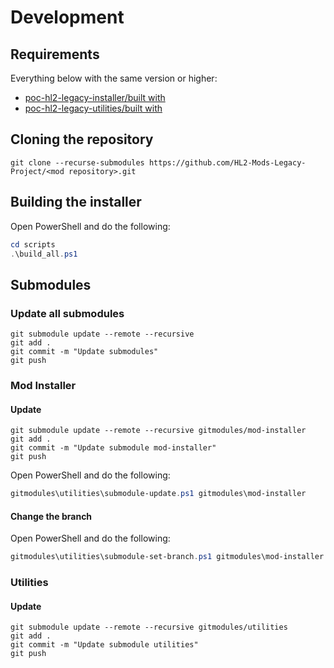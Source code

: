 # Development

## Requirements

Everything below with the same version or higher:

- [poc-hl2-legacy-installer/built with](https://github.com/HL2-Mods-Legacy-Project/poc-hl2-legacy-installer/blob/v1.x/README.md#built-with)
- [poc-hl2-legacy-utilities/built with](https://github.com/HL2-Mods-Legacy-Project/poc-hl2-legacy-utilities/blob/master/README.md#built-with)

## Cloning the repository

```text
git clone --recurse-submodules https://github.com/HL2-Mods-Legacy-Project/<mod repository>.git
```

## Building the installer

Open PowerShell and do the following:

```powershell
cd scripts
.\build_all.ps1
```

## Submodules

### Update all submodules

```text
git submodule update --remote --recursive
git add .
git commit -m "Update submodules"
git push
```

### Mod Installer

#### Update

```text
git submodule update --remote --recursive gitmodules/mod-installer
git add .
git commit -m "Update submodule mod-installer"
git push
```

Open PowerShell and do the following:

```powershell
gitmodules\utilities\submodule-update.ps1 gitmodules\mod-installer
```

#### Change the branch

Open PowerShell and do the following:

```powershell
gitmodules\utilities\submodule-set-branch.ps1 gitmodules\mod-installer <branch>
```

### Utilities

#### Update

```text
git submodule update --remote --recursive gitmodules/utilities
git add .
git commit -m "Update submodule utilities"
git push
```

